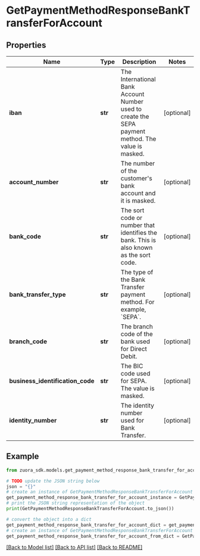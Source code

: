 # GetPaymentMethodResponseBankTransferForAccount


## Properties

Name | Type | Description | Notes
------------ | ------------- | ------------- | -------------
**iban** | **str** | The International Bank Account Number used to create the SEPA payment method. The value is masked.  | [optional] 
**account_number** | **str** | The number of the customer&#39;s bank account and it is masked.  | [optional] 
**bank_code** | **str** | The sort code or number that identifies the bank. This is also known as the sort code.           | [optional] 
**bank_transfer_type** | **str** | The type of the Bank Transfer payment method. For example, &#x60;SEPA&#x60;.  | [optional] 
**branch_code** | **str** | The branch code of the bank used for Direct Debit.  | [optional] 
**business_identification_code** | **str** | The BIC code used for SEPA. The value is masked.         | [optional] 
**identity_number** | **str** | The identity number used for Bank Transfer.          | [optional] 

## Example

```python
from zuora_sdk.models.get_payment_method_response_bank_transfer_for_account import GetPaymentMethodResponseBankTransferForAccount

# TODO update the JSON string below
json = "{}"
# create an instance of GetPaymentMethodResponseBankTransferForAccount from a JSON string
get_payment_method_response_bank_transfer_for_account_instance = GetPaymentMethodResponseBankTransferForAccount.from_json(json)
# print the JSON string representation of the object
print(GetPaymentMethodResponseBankTransferForAccount.to_json())

# convert the object into a dict
get_payment_method_response_bank_transfer_for_account_dict = get_payment_method_response_bank_transfer_for_account_instance.to_dict()
# create an instance of GetPaymentMethodResponseBankTransferForAccount from a dict
get_payment_method_response_bank_transfer_for_account_from_dict = GetPaymentMethodResponseBankTransferForAccount.from_dict(get_payment_method_response_bank_transfer_for_account_dict)
```
[[Back to Model list]](../README.md#documentation-for-models) [[Back to API list]](../README.md#documentation-for-api-endpoints) [[Back to README]](../README.md)


